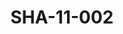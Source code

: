 ---
pid: SHA-11-002
title: SHA-11-002
language: ar
original_label: 
rights: شرحبيل احمد
location_of_original: شرحبيل احمد
photographer_or_studio: " جورق كوبلير"
scanned_from: photograph 15.2 by 20.2
_date: '1966'
location: كينيا، نيروبي
description: عزف فرقة هرامبي
additional_notes: 
permission_display: 'yes'
on_server: 'no'
on_website: 'no'
permalink: /photopages/ar/SHA-11-002
layout: photo-page
---